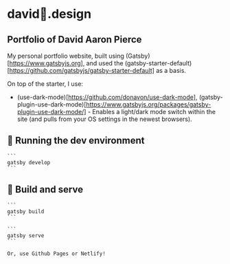 # david🥧.design

## Portfolio of David Aaron Pierce

My personal portfolio website, built using (Gatsby)[https://www.gatsbyjs.org], and used the (gatsby-starter-default)[https://github.com/gatsbyjs/gatsby-starter-default] as a basis.

On top of the starter, I use:

- (use-dark-mode)[https://github.com/donavon/use-dark-mode], (gatsby-plugin-use-dark-mode)[https://www.gatsbyjs.org/packages/gatsby-plugin-use-dark-mode/] - Enables a light/dark mode switch within the site (and pulls from your OS settings in the newest browsers).

## 🚀 Running the dev environment

    ```
    gatsby develop
    ```

## 💫 Build and serve

    ```
    gatsby build
    ```

    ```
    gatsby serve
    ```

    Or, use Github Pages or Netlify!
